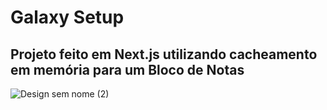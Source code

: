 # Galaxy Setup
## Projeto feito em Next.js utilizando cacheamento em memória para um Bloco de Notas

![Design sem nome (2)](https://github.com/davimcruz/GalaxySetup-FullStack/assets/36012158/d1b616ff-2a0d-4143-a5af-b376c141f0ec)

